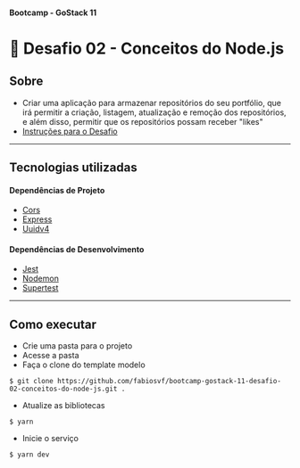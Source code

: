 ####  Bootcamp - GoStack 11
# 🚀 Desafio 02 - Conceitos do Node.js

## Sobre
- Criar uma aplicação para armazenar repositórios do seu portfólio, que irá permitir a criação, listagem, atualização e remoção dos repositórios, e além disso, permitir que os repositórios possam receber "likes"
- [Instruções para o Desafio](docs/Desafio%2002%20-%20Instru%C3%A7%C3%B5es.pdf)

---

## Tecnologias utilizadas

#### Dependências de Projeto
- [Cors](https://yarnpkg.com/package/cors)
- [Express](https://yarnpkg.com/package/express)
- [Uuidv4](https://yarnpkg.com/package/uuidv4)

#### Dependências de Desenvolvimento
- [Jest](https://yarnpkg.com/package/jest)
- [Nodemon](https://yarnpkg.com/package/nodemon)
- [Supertest](https://yarnpkg.com/package/supertest)

---

## Como executar
- Crie uma pasta para o projeto
- Acesse a pasta
- Faça o clone do template modelo
```
$ git clone https://github.com/fabiosvf/bootcamp-gostack-11-desafio-02-conceitos-do-node-js.git .
```
- Atualize as bibliotecas
```
$ yarn
```
- Inicie o serviço
```
$ yarn dev
```